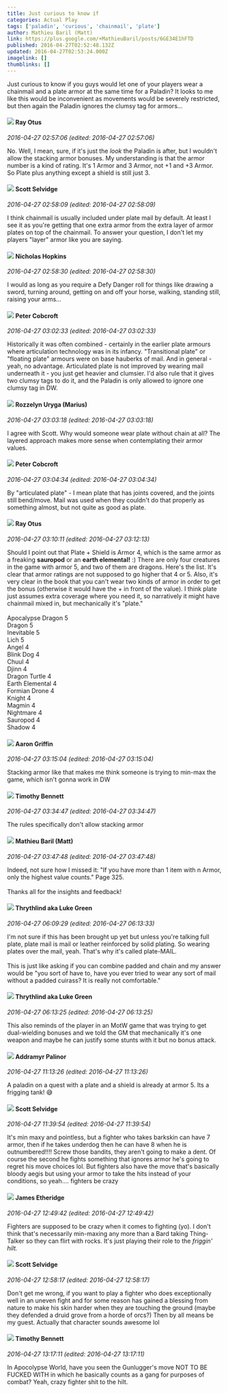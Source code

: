 ```yaml
---
title: Just curious to know if
categories: Actual Play
tags: ['paladin', 'curious', 'chainmail', 'plate']
author: Mathieu Baril (Matt)
link: https://plus.google.com/+MathieuBaril/posts/6GE34E1hFTD
published: 2016-04-27T02:52:48.132Z
updated: 2016-04-27T02:53:24.000Z
imagelink: []
thumblinks: []
---
```


Just curious to know if you guys would let one of your players wear a chainmail and a plate armor at the same time for a Paladin? It looks to me like this would be inconvenient as movements would be severely restricted, but then again the Paladin ignores the clumsy tag for armors...
<div id='comment z124flgwtsm3tlisz23rvnbbhyjddj3lr'>
  <h4><img src='{{site.baseurl}}//images/avatars/100495092599585582455_photo.jpg'> Ray Otus</h4>
      <p><cite>2016-04-27 02:57:06 (edited: 2016-04-27 02:57:06)</cite></p>
        <p>No. Well, I mean, sure, if it&#39;s just the <i>look</i> the Paladin is after, but I wouldn&#39;t allow the stacking armor bonuses. My understanding is that the armor number is a kind of rating. It&#39;s 1 Armor and 3 Armor, not +1 and +3 Armor. So Plate plus anything except a shield is still just 3. </p>
</div>
        

<div id='comment z124flgwtsm3tlisz23rvnbbhyjddj3lr'>
  <h4><img src='{{site.baseurl}}//images/avatars/102860402526090415450_photo.jpg'> Scott Selvidge</h4>
      <p><cite>2016-04-27 02:58:09 (edited: 2016-04-27 02:58:09)</cite></p>
        <p>I think chainmail is usually included under plate mail by default. At least I see it as you&#39;re getting that one extra armor from the extra layer of armor plates on top of the chainmail. To answer your question, I don&#39;t let my players &quot;layer&quot; armor like you are saying.</p>
</div>
        

<div id='comment z124flgwtsm3tlisz23rvnbbhyjddj3lr'>
  <h4><img src='{{site.baseurl}}//images/avatars/104487015814416699640_photo.jpg'> Nicholas Hopkins</h4>
      <p><cite>2016-04-27 02:58:30 (edited: 2016-04-27 02:58:30)</cite></p>
        <p>I would as long as you require a Defy Danger roll for things like drawing a sword, turning around, getting on and off your horse, walking, standing still, raising your arms...</p>
</div>
        

<div id='comment z124flgwtsm3tlisz23rvnbbhyjddj3lr'>
  <h4><img src='{{site.baseurl}}//images/avatars/111201376607721448270_photo.jpg'> Peter Cobcroft</h4>
      <p><cite>2016-04-27 03:02:33 (edited: 2016-04-27 03:02:33)</cite></p>
        <p>Historically it was often combined - certainly in the earlier plate armours where articulation technology was in its infancy.  &quot;Transitional plate&quot; or &quot;floating plate&quot; armours were on base hauberks of mail.  And in general - yeah, no advantage.  Articulated plate is not improved by wearing mail underneath it - you just get heavier and clumsier.  I&#39;d also rule that it gives two clumsy tags to do it, and the Paladin is only allowed to ignore one clumsy tag in DW.</p>
</div>
        

<div id='comment z124flgwtsm3tlisz23rvnbbhyjddj3lr'>
  <h4><img src='{{site.baseurl}}//images/avatars/114425030205556227371_photo.jpg'> Rozzelyn Uryga (Marius)</h4>
      <p><cite>2016-04-27 03:03:18 (edited: 2016-04-27 03:03:18)</cite></p>
        <p>I agree with Scott. Why would someone wear plate without chain at all? The layered approach makes more sense when contemplating their armor values.</p>
</div>
        

<div id='comment z124flgwtsm3tlisz23rvnbbhyjddj3lr'>
  <h4><img src='{{site.baseurl}}//images/avatars/111201376607721448270_photo.jpg'> Peter Cobcroft</h4>
      <p><cite>2016-04-27 03:04:34 (edited: 2016-04-27 03:04:34)</cite></p>
        <p>By &quot;articulated plate&quot; - I mean plate that has joints covered, and the joints still bend/move.  Mail was used when they couldn&#39;t do that properly as something almost, but not quite as good as plate.</p>
</div>
        

<div id='comment z124flgwtsm3tlisz23rvnbbhyjddj3lr'>
  <h4><img src='{{site.baseurl}}//images/avatars/100495092599585582455_photo.jpg'> Ray Otus</h4>
      <p><cite>2016-04-27 03:10:11 (edited: 2016-04-27 03:12:13)</cite></p>
        <p>Should I point out that Plate + Shield is Armor 4, which is the same armor as a freaking <b>sauropod</b> or an <b>earth elemental!</b> :) There are only four creatures in the game with armor 5, and two of them are dragons. Here&#39;s the list. It&#39;s clear that armor ratings are not supposed to go higher that 4 or 5. Also, it&#39;s very clear in the book that you can&#39;t wear two kinds of armor in order to get the bonus (otherwise it would have the + in front of the value). I think plate just assumes extra coverage where you need it, so narratively it might have chainmail mixed in, but mechanically it&#39;s &quot;plate.&quot;<br /><br />Apocalypse Dragon 5<br />Dragon 5<br />Inevitable 5<br />Lich 5<br />Angel 4<br />Blink Dog 4<br />Chuul 4<br />Djinn 4<br />Dragon Turtle 4<br />Earth Elemental 4<br />Formian Drone 4<br />Knight 4<br />Magmin 4<br />Nightmare 4<br />Sauropod 4<br />Shadow 4</p>
</div>
        

<div id='comment z124flgwtsm3tlisz23rvnbbhyjddj3lr'>
  <h4><img src='{{site.baseurl}}//images/avatars/103667855585775066713_photo.jpg'> Aaron Griffin</h4>
      <p><cite>2016-04-27 03:15:04 (edited: 2016-04-27 03:15:04)</cite></p>
        <p>Stacking armor like that makes me think someone is trying to min-max the game, which isn&#39;t gonna work in DW</p>
</div>
        

<div id='comment z124flgwtsm3tlisz23rvnbbhyjddj3lr'>
  <h4><img src='{{site.baseurl}}//images/avatars/102067885872739197531_photo.jpg'> Timothy Bennett</h4>
      <p><cite>2016-04-27 03:34:47 (edited: 2016-04-27 03:34:47)</cite></p>
        <p>The rules specifically don&#39;t allow stacking armor</p>
</div>
        

<div id='comment z124flgwtsm3tlisz23rvnbbhyjddj3lr'>
  <h4><img src='{{site.baseurl}}//images/avatars/100052811523979820955_photo.jpg'> Mathieu Baril (Matt)</h4>
      <p><cite>2016-04-27 03:47:48 (edited: 2016-04-27 03:47:48)</cite></p>
        <p>Indeed, not sure how I missed it: &quot;If you have more than 1 item with n Armor, only the highest value counts.&quot; Page 325.<br /><br />Thanks all for the insights and feedback!</p>
</div>
        

<div id='comment z124flgwtsm3tlisz23rvnbbhyjddj3lr'>
  <h4><img src='{{site.baseurl}}//images/avatars/106241934410359097878_photo.jpg'> Thrythlind aka Luke Green</h4>
      <p><cite>2016-04-27 06:09:29 (edited: 2016-04-27 06:13:33)</cite></p>
        <p>I&#39;m not sure if this has been brought up yet but unless you&#39;re talking full plate, plate mail is mail or leather reinforced by solid plating.  So wearing plates over the mail, yeah.  That&#39;s why it&#39;s called plate-MAIL. <br /><br />This is just like asking if you can combine padded and chain and my answer would be &quot;you sort of have to, have you ever tried to wear any sort of mail without a padded cuirass? It is really not comfortable.&quot;</p>
</div>
        

<div id='comment z124flgwtsm3tlisz23rvnbbhyjddj3lr'>
  <h4><img src='{{site.baseurl}}//images/avatars/106241934410359097878_photo.jpg'> Thrythlind aka Luke Green</h4>
      <p><cite>2016-04-27 06:13:25 (edited: 2016-04-27 06:13:25)</cite></p>
        <p>This also reminds of the player in an MotW game that was trying to get dual-wielding bonuses and we told the GM that mechanically it&#39;s one weapon and maybe he can justify some stunts with it but no bonus attack.</p>
</div>
        

<div id='comment z124flgwtsm3tlisz23rvnbbhyjddj3lr'>
  <h4><img src='{{site.baseurl}}//images/avatars/100410765634052727875_photo.jpg'> Addramyr Palinor</h4>
      <p><cite>2016-04-27 11:13:26 (edited: 2016-04-27 11:13:26)</cite></p>
        <p>A paladin on a quest with a plate and a shield is already at armor 5. Its a frigging tank! 😅</p>
</div>
        

<div id='comment z124flgwtsm3tlisz23rvnbbhyjddj3lr'>
  <h4><img src='{{site.baseurl}}//images/avatars/102860402526090415450_photo.jpg'> Scott Selvidge</h4>
      <p><cite>2016-04-27 11:39:54 (edited: 2016-04-27 11:39:54)</cite></p>
        <p>It&#39;s min maxy and pointless, but a fighter who takes barkskin can have 7 armor, then if he takes underdog then he can have 8 when he is outnumbered!!!! Screw those bandits, they aren&#39;t going to make a dent. Of course the second he fights something that ignores armor he&#39;s going to regret his move choices lol. But fighters also have the move that&#39;s basically bloody aegis but using your armor to take the hits instead of your conditions, so yeah.... fighters be crazy</p>
</div>
        

<div id='comment z124flgwtsm3tlisz23rvnbbhyjddj3lr'>
  <h4><img src='{{site.baseurl}}//images/avatars/117175341165637840811_photo.jpg'> James Etheridge</h4>
      <p><cite>2016-04-27 12:49:42 (edited: 2016-04-27 12:49:42)</cite></p>
        <p>Fighters are supposed to be crazy when it comes to fighting (yo). I don&#39;t think that&#39;s necessarily min-maxing any more than a Bard taking Thing-Talker so they can flirt with rocks. It&#39;s just playing their role to the <i>friggin&#39; hilt.</i></p>
</div>
        

<div id='comment z124flgwtsm3tlisz23rvnbbhyjddj3lr'>
  <h4><img src='{{site.baseurl}}//images/avatars/102860402526090415450_photo.jpg'> Scott Selvidge</h4>
      <p><cite>2016-04-27 12:58:17 (edited: 2016-04-27 12:58:17)</cite></p>
        <p>Don&#39;t get me wrong, if you want to play a fighter who does exceptionally well in an uneven fight and for some reason has gained a blessing from nature to make his skin harder when they are touching the ground (maybe they defended a druid grove from a horde of orcs?) Then by all means be my guest. Actually that character sounds awesome lol</p>
</div>
        

<div id='comment z124flgwtsm3tlisz23rvnbbhyjddj3lr'>
  <h4><img src='{{site.baseurl}}//images/avatars/102067885872739197531_photo.jpg'> Timothy Bennett</h4>
      <p><cite>2016-04-27 13:17:11 (edited: 2016-04-27 13:17:11)</cite></p>
        <p>In Apocolypse World, have you seen the Gunlugger&#39;s move NOT TO BE FUCKED WITH in which he basically counts as a gang for purposes of combat? Yeah, crazy fighter shit to the hilt.</p>
</div>
        